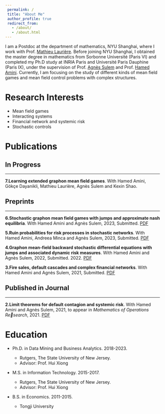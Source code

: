 ```yaml
---
 permalink: /
 title: "About Me"
 author_profile: true
 redirect_from: 
   - /about/
   - /about.html
---
```


I am a Postdoc at the department of mathematics, NYU Shanghai, where I work with Prof. [Mathieu Laurière](https://mlauriere.github.io/). Before joining NYU Shanghai, I obtained the master degree in mathematics from Sorbonne Université (Paris VI) and completed my Ph.D study at INRIA Paris and Université Paris Dauphine (Paris IX), under the supervision of Prof. [Agnès Sulem](https://www.rocq.inria.fr/mathfi/Sulem.html) and Prof. [Hamed Amini](https://aminiha.github.io/). Currently, I am focusing on the study of different kinds of mean field games and mean field control problems with complex structures.   

Research Interests
==
* Mean field games
* Interacting systems
* Financial network and systemic risk 
* Stochastic controls



Publications
====== 
## In Progress
----------
**7.Learning extended graphon mean field games**. With Hamed Amini, Gökçe Dayanikli, Mathieu Laurière, Agnès Sulem and Kexin Shao.

## Preprints
----------

**6.Stochastic graphon mean field games with
jumps and approximate nash equilibria**. With Hamed Amini and Agnès Sulem, 2023, Submitted. [PDF](https://ssrn.com/abstract=4412999)

**5.Ruin probabilities for risk processes in stochastic networks**. With Hamed Amini, Andreea Minca and Agnès Sulem, 2023, Submitted. [PDF](https://ssrn.com/abstract=4355988)

**4.Graphon mean-field backward stochastic differential equations with jumps and associated dynamic risk measures**. With Hamed Amini and Agnès Sulem, 2022, Submitted. 2022. [PDF](https://ssrn.com/abstract=4162616)

**3.Fire sales, default cascades and complex financial networks**. With Hamed Amini and Agnès Sulem, 2021, Submitted. [PDF](https://ssrn.com/abstract=3935450)

## Published in Journal 
----------
**2.Limit theorems for default contagion and systemic risk**. With Hamed Amini and Agnès Sulem, 2021, to appear in <em>Mathematics of Operations Research</em>, 2021. [PDF](https://ssrn.com/abstract=3811107)


Education 
======
* Ph.D. in Data Mining and Business Analytics. 2018-2023.
  * Rutgers, The State University of New Jersey.
  * Advisor: Prof. Hui Xiong

* M.S. in Information Technology. 2015-2017.
  * Rutgers, The State University of New Jersey.
  * Advisor: Prof. Hui Xiong

* B.S. in Economics. 2011-2015.
  * Tongji University
